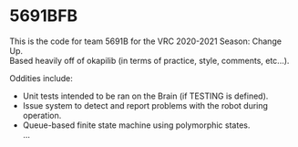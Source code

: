 # 5691BFB
This is the code for team 5691B for the VRC 2020-2021 Season: Change Up.  
Based heavily off of okapilib (in terms of practice, style, comments, etc...).  
  
Oddities include:  
- Unit tests intended to be ran on the Brain (if TESTING is defined).  
- Issue system to detect and report problems with the robot during operation.  
- Queue-based finite state machine using polymorphic states.  
...
